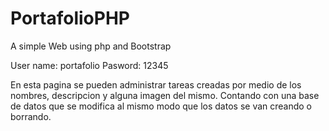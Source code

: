 # PortafolioPHP
A simple Web using php and Bootstrap

User name: portafolio
Pasword: 12345

En esta pagina se pueden administrar tareas creadas por medio de los nombres, descripcion y alguna imagen del mismo. 
Contando con una base de datos que se modifica al mismo modo que los datos se van creando o borrando.
